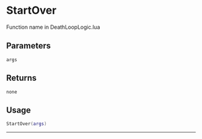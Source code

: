 # StartOver
Function name in DeathLoopLogic.lua
## Parameters
`args`
## Returns
`none`
## Usage
```lua
StartOver(args)
```
---
